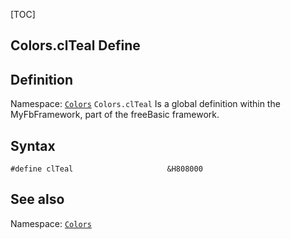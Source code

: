 [TOC]
## Colors.clTeal Define

## Definition
Namespace: [`Colors`](Colors.md)
`Colors.clTeal` Is a global definition within the MyFbFramework, part of the freeBasic framework.
## Syntax

```freeBasic
#define clTeal                     &H808000
```

## See also
Namespace: [`Colors`](Colors.md)
